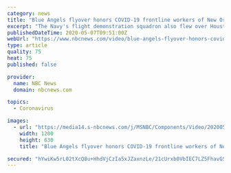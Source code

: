 ```yaml
---
category: news
title: "Blue Angels flyover honors COVID-19 frontline workers of New Orleans"
excerpt: "The Navy's flight demonstration squadron also flew over Houston, Texas, to honor those in the fight against coronavirus."
publishedDateTime: 2020-05-07T09:51:00Z
webUrl: "https://www.nbcnews.com/video/blue-angels-flyover-honors-covid-19-frontline-workers-of-new-orleans-83126853642"
type: article
quality: 75
heat: 75
published: false

provider:
  name: NBC News
  domain: nbcnews.com

topics:
  - Coronavirus

images:
  - url: "https://media14.s-nbcnews.com/j/MSNBC/Components/Video/202005/NOLAFlyover.nbcnews-fp-1200-630.jpg"
    width: 1200
    height: 630
    title: "Blue Angels flyover honors COVID-19 frontline workers of New Orleans"

secured: "hYwiKw5rL02tXcQ8u+HhdVjCzIa5xJZaxnzLe/21cUrxb0VbIEC7LZ5FhavGS9CU9atstz/31mdg6AcsW2PQdXXbf5C4W3/dJNftvDIO8WNS9v0RQk0eFDMQpNMuU11bEVXaHv35ukUV/ID/ExmHcnGuB2iRKzNQL3HAmapFAlSMrdQiIWJKPXRdNDwwMbKdab5c4JaGLGfz+0rJ7Sq05r2lWM0A+Ju3HDiM1v45Zk1NrcVcMyCb1bSrRoxEiGAJJENasz4aDOzwtGJ47VKgCQ/Rma3yrFWo4/R5HEEeQVqWj9KYyuqKgweOerFYP/W2;KcIyZakJAXjdfy+i7qS2kg=="
---
```


